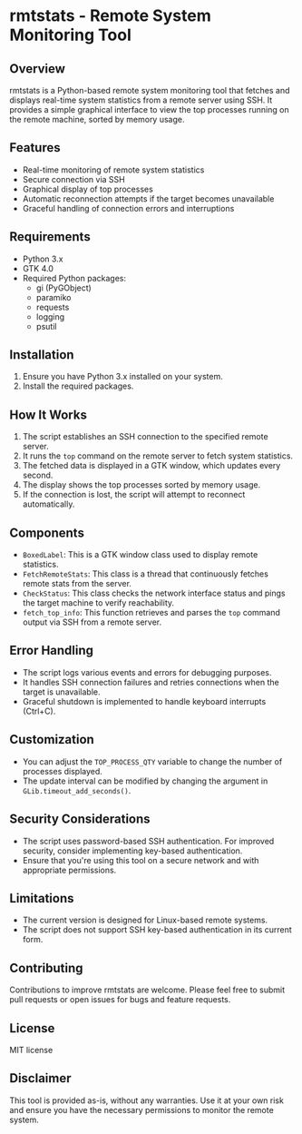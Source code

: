 # rmtstats - Remote System Monitoring Tool

## Overview

rmtstats is a Python-based remote system monitoring tool that fetches and displays real-time system statistics from a remote server using SSH. It provides a simple graphical interface to view the top processes running on the remote machine, sorted by memory usage.

## Features

- Real-time monitoring of remote system statistics
- Secure connection via SSH
- Graphical display of top processes
- Automatic reconnection attempts if the target becomes unavailable
- Graceful handling of connection errors and interruptions

## Requirements

- Python 3.x
- GTK 4.0
- Required Python packages:
  - gi (PyGObject)
  - paramiko
  - requests
  - logging
  - psutil

## Installation

1. Ensure you have Python 3.x installed on your system.
2. Install the required packages.

## How It Works

1. The script establishes an SSH connection to the specified remote server.
2. It runs the `top` command on the remote server to fetch system statistics.
3. The fetched data is displayed in a GTK window, which updates every second.
4. The display shows the top processes sorted by memory usage.
5. If the connection is lost, the script will attempt to reconnect automatically.

## Components

- `BoxedLabel`: This is a GTK window class used to display remote statistics.
- `FetchRemoteStats`: This class is a thread that continuously fetches remote stats from the server.
- `CheckStatus`: This class checks the network interface status and pings the target machine to verify reachability.
- `fetch_top_info`: This function retrieves and parses the `top` command output via SSH from a remote server.

## Error Handling

- The script logs various events and errors for debugging purposes.
- It handles SSH connection failures and retries connections when the target is unavailable.
- Graceful shutdown is implemented to handle keyboard interrupts (Ctrl+C).

## Customization

- You can adjust the `TOP_PROCESS_QTY` variable to change the number of processes displayed.
- The update interval can be modified by changing the argument in `GLib.timeout_add_seconds()`.

## Security Considerations

- The script uses password-based SSH authentication. For improved security, consider implementing key-based authentication.
- Ensure that you're using this tool on a secure network and with appropriate permissions.

## Limitations

- The current version is designed for Linux-based remote systems.
- The script does not support SSH key-based authentication in its current form.

## Contributing

Contributions to improve rmtstats are welcome. Please feel free to submit pull requests or open issues for bugs and feature requests.

## License

MIT license

## Disclaimer

This tool is provided as-is, without any warranties. Use it at your own risk and ensure you have the necessary permissions to monitor the remote system.
